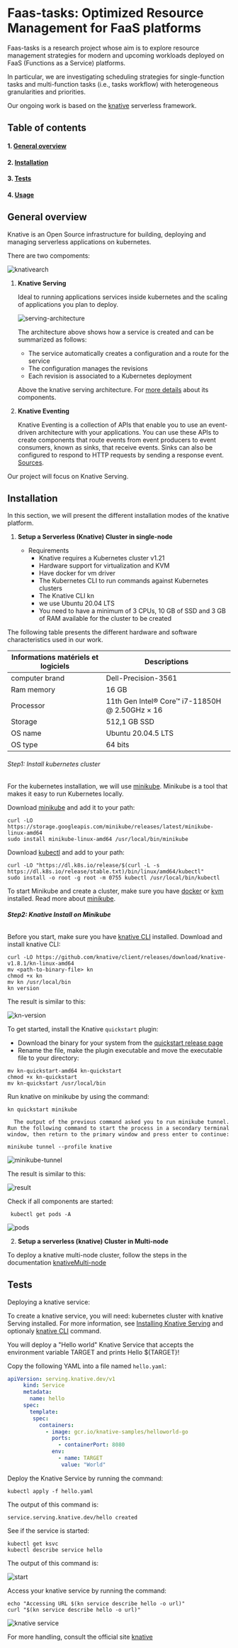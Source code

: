 # Faas-tasks: Optimized Resource Management for FaaS platforms

Faas-tasks is a research project whose aim is to explore resource management strategies for modern and upcoming workloads deployed on FaaS (Functions as a Service) platforms.

In particular, we are investigating scheduling strategies for single-function tasks and multi-function tasks (i.e., tasks workflow) with heterogeneous granularities and priorities.

Our ongoing work is based on the [knative](https://knative.dev/) serverless framework.
## Table of contents

#### **1. [General overview](#general-overview)**

#### **2. [Installation](#installation)**
        
#### **3. [Tests](#tests)**

#### **4. [Usage](#usage)**

## General overview

Knative is an Open Source infrastructure for building, deploying and managing serverless applications on kubernetes. 

There are two compoments:

![knativearch](knative1.drawio.png)

1. **Knative Serving**

   Ideal to running applications services inside kubernetes and the scaling of applications you plan to deploy.

   ![serving-architecture](knativeServing-architecture.png)
   
   The architecture above shows how a service is created and can be summarized as follows:
   
    - The service automatically creates a configuration and a route for the service
    - The configuration manages the revisions
    - Each revision is associated to a Kubernetes deployment

   Above the knative serving architecture. For [more details](https://knative.dev/docs/concepts/) about its components.

2. **Knative Eventing**

   Knative Eventing is a collection of APIs that enable you to use an event-driven architecture with your applications. You can use these APIs to create components that route events from event producers to event consumers, known as sinks, that receive events. Sinks can also be configured to respond to HTTP requests by sending a response event. [Sources](https://knative.dev/docs/eventing/).

Our project will focus on Knative Serving.   

## Installation 

   In this section, we will present the different installation modes of the knative platform. 
   
   1. **Setup a Serverless (Knative) Cluster in single-node**
   
      * Requirements
        - Knative requires a Kubernetes cluster v1.21
        - Hardware support for virtualization and KVM
        - Have docker for vm driver 
        - The Kubernetes CLI to run commands against Kubernetes clusters
        - The Knative CLI kn
        - we use Ubuntu 20.04 LTS
        - You need to have a minimum of 3 CPUs, 10 GB of SSD  and 3 GB of RAM available for the cluster to be created
        
   The following table presents the different hardware and software characteristics used in our work.
       
   |Informations matériels et logiciels| Descriptions |
   |-----------------------------------|--------------| 
   |computer brand                     |Dell-Precision-3561|
   |Ram memory                       | 16 GB|
   |Processor                    | 11th Gen Intel® Core™ i7-11850H @ 2.50GHz × 16|
   |Storage                      | 512,1 GB SSD|
   |OS name       | Ubuntu 20.04.5 LTS|
   |OS type        | 64 bits|

   ###### Step1: Install kubernetes cluster
   For the kubernetes installation, we will use [minikube](https://kubernetes.io/fr/docs/setup/learning-environment/minikube/). Minikube is a tool that makes it easy to run Kubernetes locally.
   
   Download [minikube](https://kubernetes.io/fr/docs/setup/learning-environment/minikube/) and add it to your path: 
   
   ```shell
   curl -LO https://storage.googleapis.com/minikube/releases/latest/minikube-linux-amd64
   sudo install minikube-linux-amd64 /usr/local/bin/minikube
   ```
   
   Download [kubectl](https://kubernetes.io/docs/tasks/tools/install-kubectl-linux/) and add to your path:
   
   ```shell
   curl -LO "https://dl.k8s.io/release/$(curl -L -s https://dl.k8s.io/release/stable.txt)/bin/linux/amd64/kubectl"
   sudo install -o root -g root -m 0755 kubectl /usr/local/bin/kubectl
   ```
   
   To start Minikube and create a cluster, make sure you have [docker](https://docs.docker.com/engine/install/ubuntu/) or [kvm](https://ubuntu.com/blog/kvm-hyphervisor) installed. Read more about [minikube](https://kubernetes.io/fr/docs/setup/learning-environment/minikube/).
   
   ###### **Step2: Knative Install on Minikube**
   Before you start, make sure you have [knative CLI](https://knative.dev/docs/install/quickstart-install/#before-you-begin) installed. Download and install knative CLI:
   
   ```shell
   curl -LO https://github.com/knative/client/releases/download/knative-v1.8.1/kn-linux-amd64
   mv <path-to-binary-file> kn
   chmod +x kn
   mv kn /usr/local/bin
   kn version
   ```
   
   The result is similar to this:

   ![kn-version](kn-version.png)
   
   To get started, install the Knative `quickstart` plugin:
   
   * Download the binary for your system from the [quickstart release page](https://github.com/knative-sandbox/kn-plugin-quickstart/releases)
   * Rename the file, make the plugin executable and move the executable file to your directory:
   ```shell
   mv kn-quickstart-amd64 kn-quickstart
   chmod +x kn-quickstart
   mv kn-quickstart /usr/local/bin
   ```
   Run knative on minikube by using the command:


   ```shell
   kn quickstart minikube
   ```
   
      The output of the previous command asked you to run minikube tunnel. Run the following command to start the process in a secondary terminal window, then return to the primary window and press enter to continue:
   
   ```shell
   minikube tunnel --profile knative
   ```
   
   ![minikube-tunnel](minikube-tunnel.png)
   
   The result is similar to this:

   ![result](start-knative.png )
   
   Check if all components are started:
   ```
    kubectl get pods -A
   ```
   ![pods](pods.png)
   
  2. **Setup a serverless (knative) Cluster in Multi-node**

   To deploy a knative multi-node cluster, follow the steps in the documentation  [knativeMulti-node](knativeCluster-Multi-Node.md)
   
## Tests 

   Deploying a knative service:

   To create a knative service, you will need: kubernetes cluster with knative Serving installed.  For more information, see [Installing Knative Serving](https://knative.dev/docs/install/yaml-install/serving/install-serving-with-yaml/) and optionaly [knative CLI](https://knative.dev/docs/client/install-kn/) command.
   
   You will deploy a "Hello world" Knative Service that accepts the environment variable TARGET and prints Hello ${TARGET}!
   
   Copy the following YAML into a file named `hello.yaml`:
   
   ```yaml
   apiVersion: serving.knative.dev/v1
        kind: Service
        metadata:
          name: hello
        spec:
          template:
           spec:
             containers:
               - image: gcr.io/knative-samples/helloworld-go
                 ports:
                   - containerPort: 8080
                 env:
                   - name: TARGET
                    value: "World"
   ```
   
   Deploy the Knative Service by running the command:
   
   ```shell
   kubectl apply -f hello.yaml
   ```
   
   The output of this command is:
   
   ```shell
   service.serving.knative.dev/hello created
   ```
   See if the service is started:
   
   ```shell
   kubectl get ksvc
   kubectl describe service hello
   ```
   
   The output of this command is:
   
   ![start](start.png)
   
   Access your knative service by running the command:
   
   ```shell
   echo "Accessing URL $(kn service describe hello -o url)"
   curl "$(kn service describe hello -o url)"
   ```
   
   ![knative service](AccessService.png)
   
   For more handling, consult the official site [knative](https://knative.dev/docs/)


   
   


